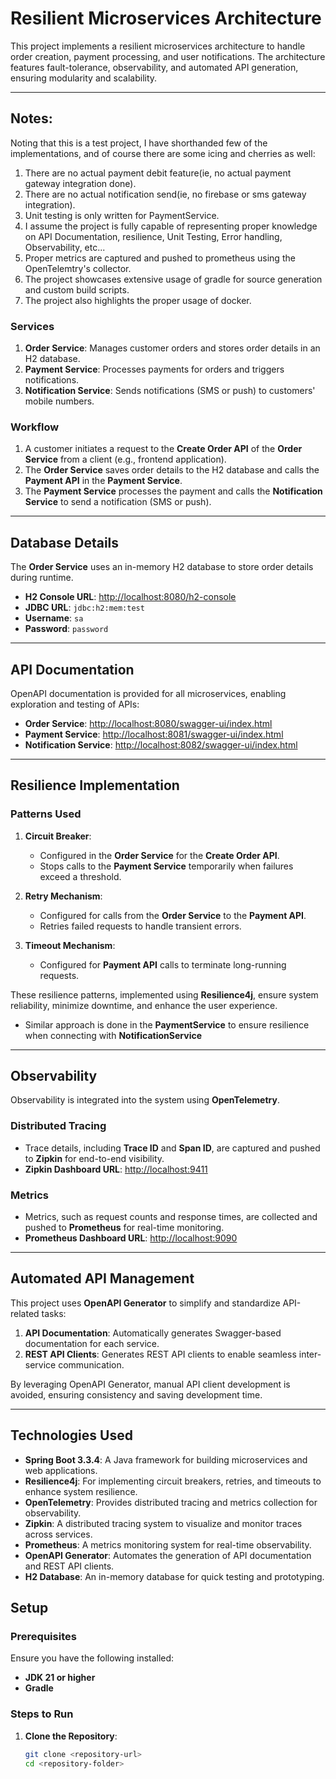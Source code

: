# Resilient Microservices Architecture

This project implements a resilient microservices architecture to handle order creation, payment processing, and user notifications. The architecture features fault-tolerance, observability, and automated API generation, ensuring modularity and scalability. 

---

## Notes:
Noting that this is a test project, I have shorthanded few of the implementations, and of course there are some icing and cherries as well:
1. There are no actual payment debit feature(ie, no actual payment gateway integration done).
2. There are no actual notification send(ie, no firebase or sms gateway integration).
3. Unit testing is only written for PaymentService.
4. I assume the project is fully capable of representing proper knowledge on API Documentation, resilience, Unit Testing, Error handling, Observability, etc...
5. Proper metrics are captured and pushed to prometheus using the OpenTelemtry's collector.
6. The project showcases extensive usage of gradle for source generation and custom build scripts.
7. The project also highlights the proper usage of docker.

### Services
1. **Order Service**: Manages customer orders and stores order details in an H2 database.
2. **Payment Service**: Processes payments for orders and triggers notifications.
3. **Notification Service**: Sends notifications (SMS or push) to customers' mobile numbers.

### Workflow
1. A customer initiates a request to the **Create Order API** of the **Order Service** from a client (e.g., frontend application).
2. The **Order Service** saves order details to the H2 database and calls the **Payment API** in the **Payment Service**.
3. The **Payment Service** processes the payment and calls the **Notification Service** to send a notification (SMS or push).

---

## Database Details

The **Order Service** uses an in-memory H2 database to store order details during runtime.

- **H2 Console URL**: [http://localhost:8080/h2-console](http://localhost:8080/h2-console)
- **JDBC URL**: `jdbc:h2:mem:test`
- **Username**: `sa`
- **Password**: `password`

---

## API Documentation

OpenAPI documentation is provided for all microservices, enabling exploration and testing of APIs:

- **Order Service**: [http://localhost:8080/swagger-ui/index.html](http://localhost:8080/swagger-ui/index.html)
- **Payment Service**: [http://localhost:8081/swagger-ui/index.html](http://localhost:8081/swagger-ui/index.html)
- **Notification Service**: [http://localhost:8082/swagger-ui/index.html](http://localhost:8082/swagger-ui/index.html)

---

## Resilience Implementation

### Patterns Used

1. **Circuit Breaker**:
    - Configured in the **Order Service** for the **Create Order API**.
    - Stops calls to the **Payment Service** temporarily when failures exceed a threshold.

2. **Retry Mechanism**:
    - Configured for calls from the **Order Service** to the **Payment API**.
    - Retries failed requests to handle transient errors.

3. **Timeout Mechanism**:
    - Configured for **Payment API** calls to terminate long-running requests.

These resilience patterns, implemented using **Resilience4j**, ensure system reliability, minimize downtime, and enhance the user experience.

- Similar approach is done in the **PaymentService** to ensure resilience when connecting with **NotificationService**    
---

## Observability

Observability is integrated into the system using **OpenTelemetry**.

### Distributed Tracing
- Trace details, including **Trace ID** and **Span ID**, are captured and pushed to **Zipkin** for end-to-end visibility.
- **Zipkin Dashboard URL**: [http://localhost:9411](http://localhost:9411)

### Metrics
- Metrics, such as request counts and response times, are collected and pushed to **Prometheus** for real-time monitoring.
- **Prometheus Dashboard URL**: [http://localhost:9090](http://localhost:9090)

---

## Automated API Management

This project uses **OpenAPI Generator** to simplify and standardize API-related tasks:

1. **API Documentation**: Automatically generates Swagger-based documentation for each service.
2. **REST API Clients**: Generates REST API clients to enable seamless inter-service communication.

By leveraging OpenAPI Generator, manual API client development is avoided, ensuring consistency and saving development time.

---

## Technologies Used

- **Spring Boot 3.3.4**: A Java framework for building microservices and web applications.
- **Resilience4j**: For implementing circuit breakers, retries, and timeouts to enhance system resilience.
- **OpenTelemetry**: Provides distributed tracing and metrics collection for observability.
- **Zipkin**: A distributed tracing system to visualize and monitor traces across services.
- **Prometheus**: A metrics monitoring system for real-time observability.
- **OpenAPI Generator**: Automates the generation of API documentation and REST API clients.
- **H2 Database**: An in-memory database for quick testing and prototyping.


## Setup

### Prerequisites
Ensure you have the following installed:
- **JDK 21 or higher**
- **Gradle**

### Steps to Run

1. **Clone the Repository**:
   ```bash
   git clone <repository-url>
   cd <repository-folder>


